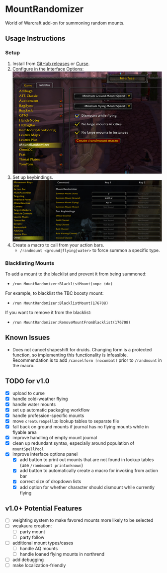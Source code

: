 # MountRandomizer
World of Warcraft add-on for summoning random mounts.

## Usage Instructions

### Setup

1.  Install from [GitHub releases](https://github.com/austen0/MountRandomizer/releases/latest) or
    [Curse](https://www.curseforge.com/wow/addons/mountrandomizer).
1.  Configure in the Interface Options:
    ![interface options](img/interface_options.png)
1.  Set up keybindings.
    ![keybindings](img/keybindings.png)
1.  Create a macro to call from your action bars.
    -   `/randmount <ground|flying|water>` to force summon a specific type.

### Blacklisting Mounts

To add a mount to the blacklist and prevent it from being summoned:
-   `/run MountRandomizer:BlacklistMount(<npc id>)`

For example, to blacklist the TBC boosty mount:
-   `/run MountRandomizer:BlacklistMount(176708)`

If you want to remove it from the blacklist:
-   `/run MountRandomizer:RemoveMountFromBlacklist(176708)`

## Known Issues

-   Does not cancel shapeshift for druids. Changing form is a protected function, so implementing
    this functionality is infeasible. Recommendation is to add `/cancelform [nocombat]` prior to
    `/randmount` in the macro.

## TODO for v1.0

- [x] upload to curse
- [x] handle cold-weather flying
- [x] handle water mounts
- [x] set up automatic packaging workflow
- [x] handle profession-specific mounts
- [x] move `creatureSpellID` lookup tables to separate file
- [x] fall back on ground mounts if journal has no flying mounts while in flyable area
- [x] improve handling of empty mount journal
- [x] clean up redundant syntax, especially around population of `mountSpellPool`
- [x] improve interface options panel
    - [x] add button to print out mounts that are not found in lookup tables (use
          `/randmount printunknown`)
    - [x] add button to automatically create a macro for invoking from action bar
    - [x] correct size of dropdown lists
    - [x] add option for whether character should dismount while currently flying

## v1.0+ Potential Features

- [ ] weighting system to make favored mounts more likely to be selected
- [ ] weakaura creation:
    - [ ] party mount
    - [ ] party follow
- [ ] additional mount types/cases
    - [ ] handle AQ mounts
    - [ ] handle loaned flying mounts in northrend
- [ ] add debugging
- [ ] make localization-friendly